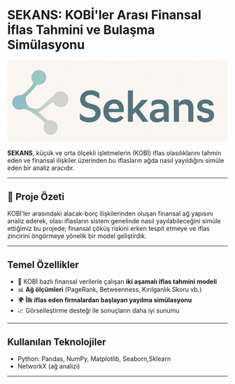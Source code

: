 # SEKANS: KOBİ'ler Arası Finansal İflas Tahmini ve Bulaşma Simülasyonu

![](images/resim.png)

**SEKANS**, küçük ve orta ölçekli işletmelerin (KOBİ) iflas olasılıklarını tahmin eden ve finansal ilişkiler üzerinden bu iflasların ağda nasıl yayıldığını simüle eden bir analiz aracıdır.

---

## 📌 Proje Özeti

KOBİ’ler arasındaki alacak-borç ilişkilerinden oluşan finansal ağ yapısını analiz ederek, olası iflasların sistem genelinde nasıl yayılabileceğini simüle ettiğimiz bu projede; finansal çöküş riskini erken tespit etmeye ve iflas zincirini öngörmeye yönelik bir model geliştirdik.


---

## Temel Özellikler

- 🔎 KOBİ bazlı finansal verilerle çalışan **iki aşamalı iflas tahmini modeli**
- 📊 **Ağ ölçümleri** (PageRank, Betweenness, Kırılganlık Skoru vb.)
- 🌍 **İlk iflas eden firmalardan başlayan yayılma simülasyonu**
- 📈 Görselleştirme desteği ile sonuçların daha iyi sunumu

---

## Kullanılan Teknolojiler

- Python: Pandas, NumPy, Matplotlib, Seaborn,Sklearn
- NetworkX (ağ analizi)

---
